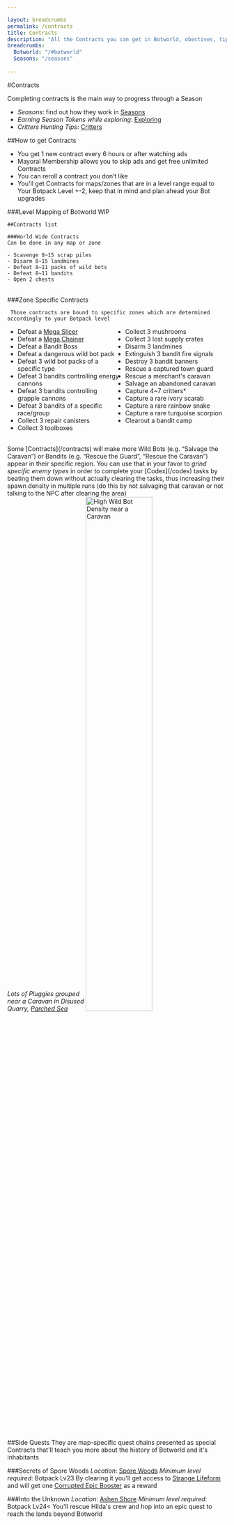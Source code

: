 ```yaml
---

layout: breadcrumbs
permalink: /contracts
title: Contracts
description: "All the Contracts you can get in Botworld, obectives, tips & rewards - Everything there is to know about it on the Botworld Adventure community Wiki!"
breadcrumbs:
  Botworld: "/#botworld"
  Seasons: "/seasons"
  
---
```


#Contracts


<div class=" ghcms ghcms-intro">
Completing contracts is the main way to progress through a Season

- *Seasons*: find out how they work in [Seasons](/seasons)
- *Earning Season Tokens while exploring*: [Exploring](/exploring)
- *Critters Hunting Tips*: [Critters](/critters)
  

##How to get Contracts

- You get 1 new contract every 6 hours or after watching ads
- Mayoral Membership allows you to skip ads and get free unlimited Contracts
- You can reroll a contract you don’t like
- You'll get Contracts for maps/zones that are in a level range equal to Your Botpack Level +-2, keep that in mind and plan ahead your Bot upgrades


###Level Mapping of Botworld
WIP
</div>
<style>.ghcms-list ul {column-count: 2;}</style>
<div class=" ghcms ghcms-list">
  
    ##Contracts list

    ###World Wide Contracts
    Can be done in any map or zone

    - Scavenge 8~15 scrap piles
    - Disarm 8~15 landmines
    - Defeat 8~11 packs of wild bots
    - Defeat 8~11 bandits
    - Open 2 chests

<br>
     ###Zone Specific Contracts

     Those contracts are bound to specific zones which are determined accordingly to your Botpack level

- Defeat a [Mega Slicer](/mega-slicer)
- Defeat a [Mega Chainer](/mega-chainer)
- Defeat a Bandit Boss
- Defeat a dangerous wild bot pack
- Defeat 3 wild bot packs of a specific type
- Defeat 3 bandits controlling energy cannons
- Defeat 3 bandits controlling grapple cannons
- Defeat 3 bandits of a specific race/group
- Collect 3 repair canisters
- Collect 3 toolboxes
- Collect 3 mushrooms
- Collect 3 lost supply crates
- Disarm 3 landmines
- Extinguish 3 bandit fire signals
- Destroy 3 bandit banners
- Rescue a captured town guard
- Rescue a merchant's caravan
- Salvage an abandoned caravan
- Capture 4~7 critters*
- Capture a rare ivory scarab
- Capture a rare rainbow snake
- Capture a rare turquoise scorpion
- Clearout a bandit camp
<br>
Some [Contracts](/contracts) will make more Wild Bots (e.g. “Salvage the Caravan”) or Bandits (e.g. “Rescue the Guard”, “Rescue the Caravan”) appear in their specific region. You can use that in your favor to <em>grind specific enemy types</em> in order to complete your [Codex](/codex) tasks by beating them down without actually clearing the tasks, thus increasing their spawn density in multiple runs (do this by not salvaging that caravan or not talking to the NPC after clearing the area)
<br>
<p style="width: 35%; background: none; display: inline-block;"><em>Lots of Pluggies grouped near a Caravan in Disused Quarry, <a href="https://www.botworld.wiki/maps#parched-sea">Parched Sea</a></em></p>
<img src="file:///C:/Users/andre/OneDrive/%C3%81rea%20de%20Trabalho/Estudos%20-%20Dev/BWA%20tests/page.contracts/Contracts%20-%20Botworld%20Wiki_files/unknown.png" alt="High Wild Bot Density near a Caravan" style="display: inline-block; width: 55%;">
</div>

<div class=" ghcms ghcms-side-quests">
  
<br>
##Side Quests
They are map-specific quest chains presented as special Contracts that'll teach you more about the history of Botworld and it's inhabitants

###Secrets of Spore Woods
*Location*: [Spore Woods](/maps#spore-woods)
*Minimum level required*: Botpack Lv23
By clearing it you'll get access to [Strange Lifeform](/codex#spore-woods) and will get one [Corrupted Epic Booster](/boosters) as a reward
        
###Into the Unknown
*Location*: [Ashen Shore](/maps#ashen-shore)
*Minimum level required*: Botpack Lv24<
You'll rescue Hilda's crew and hop into an epic quest to reach the lands beyond Botworld
</div>
